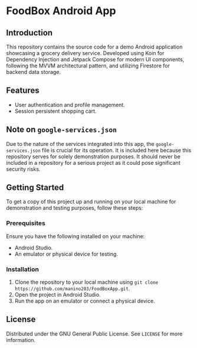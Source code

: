 # FoodBox Android App

## Introduction

This repository contains the source code for a demo Android application showcasing a grocery delivery service. Developed using Koin for Dependency Injection and Jetpack Compose for modern UI components, following the MVVM architectural pattern, and utilizing Firestore for backend data storage.

## Features

- User authentication and profile management.
- Session persistent shopping cart.

## Note on `google-services.json`

Due to the nature of the services integrated into this app, the `google-services.json` file is crucial for its operation. It is included here because this repository serves for solely demonstration purposes. It should never be included in a repository for a serious project as it could pose significant security risks.

## Getting Started

To get a copy of this project up and running on your local machine for demonstration and testing purposes, follow these steps:

### Prerequisites

Ensure you have the following installed on your machine:

- Android Studio.
- An emulator or physical device for testing.

### Installation

1. Clone the repository to your local machine using `git clone https://github.com/manino203/FoodBoxApp.git`.
2. Open the project in Android Studio.
3. Run the app on an emulator or connect a physical device.




## License

Distributed under the GNU General Public License. See `LICENSE` for more information.
